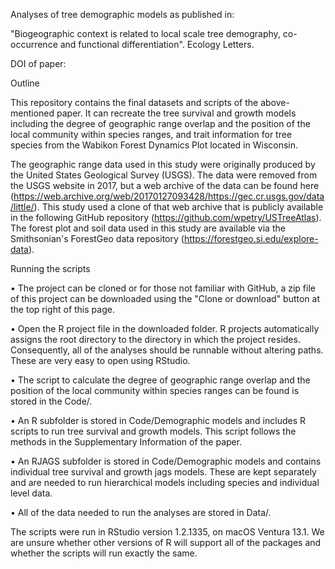 Analyses of tree demographic models as published in:

"Biogeographic context is related to local scale tree demography, co-occurrence and functional differentiation". Ecology Letters.

DOI of paper: 

Outline

This repository contains the final datasets and scripts of the above-mentioned paper. It can recreate the tree survival and growth models including the degree of geographic range overlap and the position of the local community within species ranges, and trait information for tree species from the Wabikon Forest Dynamics Plot located in Wisconsin.

The geographic range data used in this study were originally produced by the United States Geological Survey (USGS). The data were removed from the USGS website in 2017, but a web archive of the data can be found here (https://web.archive.org/web/20170127093428/https://gec.cr.usgs.gov/data/little/).  This study used a clone of that web archive that is publicly available in the following GitHub repository (https://github.com/wpetry/USTreeAtlas). The forest plot and soil data used in this study are available via the Smithsonian's ForestGeo data repository (https://forestgeo.si.edu/explore-data).

Running the scripts 

•	The project can be cloned or for those not familiar with GitHub, a zip file of this project can be downloaded using the "Clone or download" button at the top right of this page.

•	Open the R project file in the downloaded folder. R projects automatically assigns the root directory to the directory in which the project resides. Consequently, all of the analyses should be runnable without altering paths. These are very easy to open using RStudio.

•	The script to calculate the degree of geographic range overlap and the position of the local community within species ranges can be found is stored in the Code/.

•	An R subfolder is stored in Code/Demographic models and includes R scripts to run tree survival and growth models. This script follows the methods in the Supplementary Information of the paper.

•	An RJAGS subfolder is stored in Code/Demographic models and contains individual tree survival and growth jags models. These are kept separately and are needed to run hierarchical models including species and individual level data.

•	All of the data needed to run the analyses are stored in Data/.

The scripts were run in RStudio version 1.2.1335, on macOS Ventura 13.1. We are unsure whether other versions of R will support all of the packages and whether the scripts will run exactly the same.
